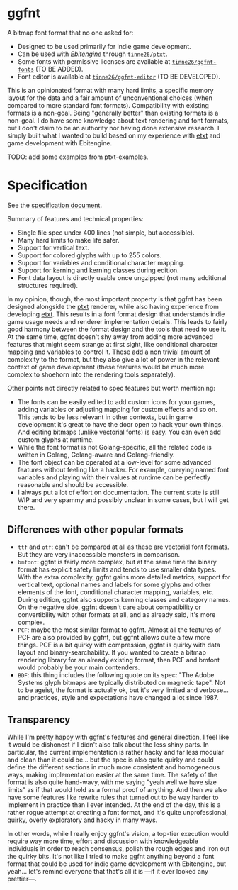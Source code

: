 # ggfnt

A bitmap font format that no one asked for:
- Designed to be used primarily for indie game development.
- Can be used with [*Ebitengine*](https://github.com/hajimehoshi/ebiten) through [`tinne26/ptxt`](https://github.com/tinne26/ptxt).
- Some fonts with permissive licenses are available at [`tinne26/ggfnt-fonts`](https://github.com/tinne26/ggfnt-fonts) (TO BE ADDED).
- Font editor is available at [`tinne26/ggfnt-editor`](https://github.com/tinne26/ggfnt-editor) (TO BE DEVELOPED).

This is an opinionated format with many hard limits, a specific memory layout for the data and a fair amount of unconventional choices (when compared to more standard font formats). Compatibility with existing formats is a non-goal. Being "generally better" than existing formats is a non-goal. I do have some knowledge about text rendering and font formats, but I don't claim to be an authority nor having done extensive research. I simply built what I wanted to build based on my experience with [etxt](https://github.com/tinne26/etxt) and game development with Ebitengine.

TODO: add some examples from ptxt-examples.

# Specification

See the [specification document](https://github.com/tinne26/ggfnt/blob/main/specification.md).

Summary of features and technical properties:
- Single file spec under 400 lines (not simple, but accessible).
- Many hard limits to make life safer.
- Support for vertical text.
- Support for colored glyphs with up to 255 colors.
- Support for variables and conditional character mapping.
- Support for kerning and kerning classes during edition.
- Font data layout is directly usable once ungzipped (not many additional structures required).

In my opinion, though, the most important property is that ggfnt has been designed alongside the [ptxt](https://github.com/tinne26/ptxt) renderer, while also having experience from developing [etxt](https://github.com/tinne26/etxt). This results in a font format design that understands indie game usage needs and renderer implementation details. This leads to fairly good harmony between the format design and the tools that need to use it. At the same time, ggfnt doesn't shy away from adding more advanced features that might seem strange at first sight, like conditional character mapping and variables to control it. These add a non trivial amount of complexity to the format, but they also give a lot of power in the relevant context of game development (these features would be much more complex to shoehorn into the rendering tools separately).

Other points not directly related to spec features but worth mentioning:
- The fonts can be easily edited to add custom icons for your games, adding variables or adjusting mapping for custom effects and so on. This tends to be less relevant in other contexts, but in game development it's great to have the door open to hack your own things. And editing bitmaps (unlike vectorial fonts) is easy. You can even add custom glyphs at runtime.
- While the font format is not Golang-specific, all the related code is written in Golang, Golang-aware and Golang-friendly.
- The font object can be operated at a low-level for some advanced features without feeling like a hacker. For example, querying named font variables and playing with their values at runtime can be perfectly reasonable and should be accessible.
- I always put a lot of effort on documentation. The current state is still WIP and very spammy and possibly unclear in some cases, but I will get there.

## Differences with other popular formats

- `ttf` and `otf`: can't be compared at all as these are vectorial font formats. But they are very inaccessible monsters in comparison.
- `bmfont`: ggfnt is fairly more complex, but at the same time the binary format has explicit safety limits and tends to use smaller data types. With the extra complexity, ggfnt gains more detailed metrics, support for vertical text, optional names and labels for some glyphs and other elements of the font, conditional character mapping, variables, etc. During edition, ggfnt also supports kerning classes and category names. On the negative side, ggfnt doesn't care about compatibility or convertibility with other formats at all, and as already said, it's more complex.
- `PCF`: maybe the most similar format to ggfnt. Almost all the features of PCF are also provided by ggfnt, but ggfnt allows quite a few more things. PCF is a bit quirky with compression, ggfnt is quirky with data layout and binary-searchability. If you wanted to create a bitmap rendering library for an already existing format, then PCF and bmfont would probably be your main contenders.
- `BDF`: this thing includes the following quote on its spec: "The Adobe Systems glyph bitmaps are typically distributed on magnetic tape". Not to be ageist, the format is actually ok, but it's very limited and verbose... and practices, style and expectations have changed a lot since 1987.

## Transparency

While I'm pretty happy with ggfnt's features and general direction, I feel like it would be dishonest if I didn't also talk about the less shiny parts. In particular, the current implementation is rather hacky and far less modular and clean than it could be... but the spec is also quite quirky and could define the different sections in much more consistent and homogeneous ways, making implementation easier at the same time. The safety of the format is also quite hand-wavy, with me saying "yeah well we have size limits" as if that would hold as a formal proof of anything. And then we also have some features like rewrite rules that turned out to be way harder to implement in practice than I ever intended. At the end of the day, this is a rather rogue attempt at creating a font format, and it's quite unprofessional, quirky, overly exploratory and hacky in many ways.

In other words, while I really enjoy ggfnt's vision, a top-tier execution would require way more time, effort and discussion with knowledgeable individuals in order to reach consensus, polish the rough edges and iron out the quirky bits. It's not like I tried to make ggfnt anything beyond a font format that could be used for indie game development with Ebitengine, but yeah... let's remind everyone that that's all it is —if it ever looked any prettier—.
